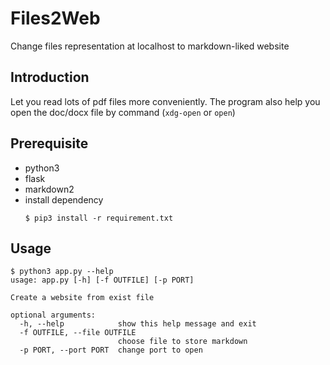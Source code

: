 # Files2Web
Change files representation at localhost to markdown-liked website

## Introduction
Let you read lots of pdf files more conveniently.
The program also help you open the doc/docx file by command (`xdg-open` or `open`) 

## Prerequisite
* python3
* flask
* markdown2
* install dependency
    ```
    $ pip3 install -r requirement.txt
    ```


## Usage
```
$ python3 app.py --help
usage: app.py [-h] [-f OUTFILE] [-p PORT]

Create a website from exist file

optional arguments:
  -h, --help            show this help message and exit
  -f OUTFILE, --file OUTFILE
                        choose file to store markdown
  -p PORT, --port PORT  change port to open
```
